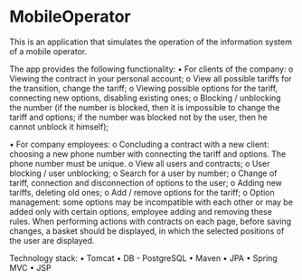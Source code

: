 # MobileOperator

This is an application that simulates the operation of the information system of a mobile operator.

The app provides the following functionality:
• For clients of the company:
o Viewing the contract in your personal account;
o View all possible tariffs for the transition, change the tariff;
o Viewing possible options for the tariff, connecting new options, disabling existing ones;
o Blocking / unblocking the number (if the number is blocked, then it is impossible to change the tariff and options; if the number was blocked not by the user, then he cannot unblock it himself);

• For company employees:
o Concluding a contract with a new client: choosing a new phone number with connecting the tariff and options. The phone number must be unique.
o View all users and contracts;
o User blocking / user unblocking;
o Search for a user by number;
o Change of tariff, connection and disconnection of options to the user;
o Adding new tariffs, deleting old ones;
o Add / remove options for the tariff;
o Option management: some options may be incompatible with each other or may be added only with certain options, employee adding and removing these rules.
When performing actions with contracts on each page, before saving changes, a basket should be displayed, in which the selected positions of the user are displayed.

Technology stack:
• Tomcat
• DB - PostgreSQL
• Maven
• JPA
• Spring MVC
• JSP
